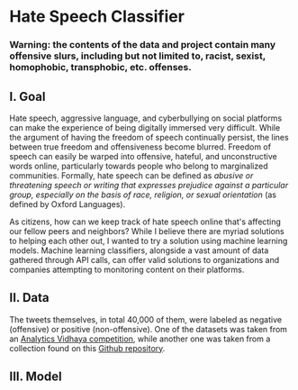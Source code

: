 # Hate Speech Classifier

### Warning: the contents of the data and project contain many offensive slurs, including but not limited to, racist, sexist, homophobic, transphobic, etc. offenses.

## I. Goal

Hate speech, aggressive language, and cyberbullying on social platforms can make the experience of being digitally immersed very difficult. While the argument of having the freedom of speech continually persist, the lines between true freedom and offensiveness become blurred. Freedom of speech can easily be warped into offensive, hateful, and unconstructive words online, particularly towards people who belong to marginalized communities. Formally, hate speech can be defined as *abusive or threatening speech or writing that expresses prejudice against a particular group, especially on the basis of race, religion, or sexual orientation* (as defined by Oxford Languages).

As citizens, how can we keep track of hate speech online that's affecting our fellow peers and neighbors? While I believe there are myriad solutions
to helping each other out, I wanted to try a solution using machine learning models. Machine learning classifiers, alongside a vast amount of data 
gathered through API calls, can offer valid solutions to organizations and companies attempting to monitoring content on their platforms.

## II. Data

The tweets themselves, in total 40,000 of them, were labeled as negative (offensive) or positive (non-offensive). One of the datasets was taken from an <a href="https://datahack.analyticsvidhya.com/contest/practice-problem-twitter-sentiment-analysis/">Analytics Vidhaya competition</a>, 
                while another one was taken from a collection found on this <a href="https://github.com/t-davidson/hate-speech-and-offensive-language/tree/master/data">Github repository</a>.

## III. Model

